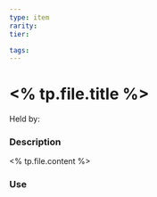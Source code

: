 ```yaml
---
type: item
rarity: 
tier: 

tags:
---
```

 # <% tp.file.title %>
Held by:
 
 ### Description
 
<% tp.file.content %>

 ### Use
 
 